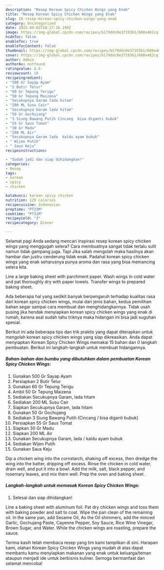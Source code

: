 ```yaml
---
description: "Resep Korean Spicy Chicken Wings yang Enak"
title: "Resep Korean Spicy Chicken Wings yang Enak"
slug: 26-resep-korean-spicy-chicken-wings-yang-enak
category: Uncategorized
date: 2022-04-02T18:27:16.190Z
image: https://img-global.cpcdn.com/recipes/b179ddc0e3719361/680x482cq70/korean-spicy-chicken-wings-foto-resep-utama.jpg
hideToc: false
enableToc: true
enableTocContent: false
thumbnail: https://img-global.cpcdn.com/recipes/b179ddc0e3719361/680x482cq70/korean-spicy-chicken-wings-foto-resep-utama.jpg
cover: https://img-global.cpcdn.com/recipes/b179ddc0e3719361/680x482cq70/korean-spicy-chicken-wings-foto-resep-utama.jpg
author: Admin
authorAv: notfound
ratingvalue: 4.6
reviewcount: 19
recipeingredient:
- "500 Gr Sayap Ayam"
- "2 Butir Telur"
- "60 Gr Tepung Terigu"
- "50 Gr Tepung Maizena"
- "Secukupnya Garam lada hitam"
- "200 ML Susu Cair"
- "Secukupnya Garam lada hitam"
- "50 Gr Gochujang"
- "3 Siung Bawang Putih Cincang  bisa diganti bubuk"
- "55 Gr Saus Tomat"
- "30 Gr Madu"
- "200 ML Air"
- "Secukupnya Garam lada  kaldu ayam bubuk"
- " Wijen Putih"
- " Saus Keju"
recipeinstructions:

- "Sudah jadi dan siap dihidangkan!"
categories:
- Resep
tags:
- korean
- spicy
- chicken

katakunci: korean spicy chicken 
nutrition: 129 calories
recipecuisine: Indonesian
preptime: "PT23M"
cooktime: "PT31M"
recipeyield: "3"
recipecategory: Dinner

---
```



Selamat pagi Anda sedang mencari inspirasi resep korean spicy chicken wings yang menggugah selera? Cara membuatnya sangat tidak terlalu sulit namun tidak gampang juga. Tapi Jika salah mengolah maka hasilnya akan hambar dan justru cenderung tidak enak. Padahal korean spicy chicken wings yang enak seharusnya punya aroma dan rasa yang bisa memancing selera kita.


Line a large baking sheet with parchment paper. Wash wings in cold water and pat thoroughly dry with paper towels. Transfer wings to prepared baking sheet.

Ada beberapa hal yang sedikit banyak berpengaruh terhadap kualitas rasa dari korean spicy chicken wings, mulai dari jenis bahan, kedua pemilihan bahan segar sampai cara membuat dan menghidangkannya. Tidak usah pusing jika hendak menyiapkan korean spicy chicken wings yang enak di rumah, karena asal sudah tahu triknya maka hidangan ini bisa jadi suguhan spesial.


Berikut ini ada beberapa tips dan trik praktis yang dapat diterapkan untuk mengolah korean spicy chicken wings yang siap dikreasikan. Anda dapat menyiapkan Korean Spicy Chicken Wings memakai 15 bahan dan 0 langkah pembuatan. Berikut ini langkah-langkah untuk membuat hidangannya.

<!--inarticleads1-->

##### Bahan-bahan dan bumbu yang dibutuhkan dalam pembuatan Korean Spicy Chicken Wings:

1. Gunakan 500 Gr Sayap Ayam
1. Persiapkan 2 Butir Telur
1. Gunakan 60 Gr Tepung Terigu
1. Ambil 50 Gr Tepung Maizena
1. Sediakan Secukupnya Garam, lada hitam
1. Sediakan 200 ML Susu Cair
1. Siapkan Secukupnya Garam, lada hitam
1. Gunakan 50 Gr Gochujang
1. Sediakan 3 Siung Bawang Putih (Cincang / bisa diganti bubuk)
1. Persiapkan 55 Gr Saus Tomat
1. Siapkan 30 Gr Madu
1. Siapkan 200 ML Air
1. Gunakan Secukupnya Garam, lada / kaldu ayam bubuk
1. Sediakan  Wijen Putih
1. Gunakan  Saus Keju


Dip a chicken wing into the cornstarch, shaking off excess, then dredge the wing into the batter, dripping off excess. Rinse the chicken in cold water, drain well, and put it into a bowl. Add the milk, salt, black pepper, and rosemary leaves, and mix them well. Prep the oven and baking sheet. 

<!--inarticleads2-->

##### Langkah-langkah untuk memasak Korean Spicy Chicken Wings:


1. Selesai dan siap dihidangkan!

Line a baking sheet with aluminum foil. Pat dry chicken wings and toss them with baking powder and salt to coat. Wipe the pan clean of the remaining oil. In the same pan, add Sesame Oil, As the Oil shimmers, add the minced Garlic, Gochujang Paste, Cayenne Pepper, Soy Sauce, Rice Wine Vinegar, Brown Sugar, and Water. While the chicken wings are roasting, prepare the sauce. 

Terima kasih telah membaca resep yang tim kami tampilkan di sini. Harapan kami, olahan Korean Spicy Chicken Wings yang mudah di atas dapat membantu kamu menyiapkan makanan yang enak untuk keluarga/teman ataupun menjadi ide untuk berbisnis kuliner. Semoga bermanfaat dan selamat mencoba!
